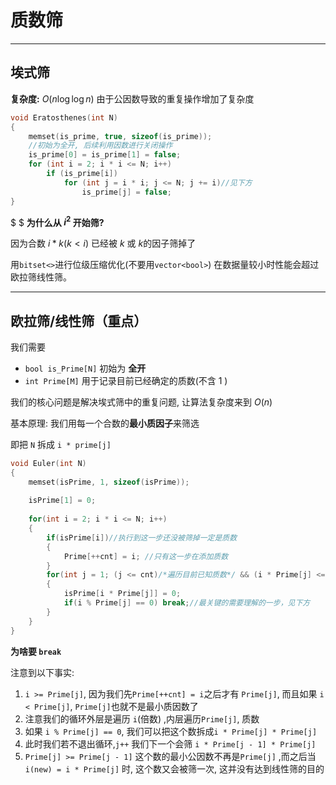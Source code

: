 # 质数筛

---
## 埃式筛

**复杂度:** $O(n\log\log n)$
由于公因数导致的重复操作增加了复杂度

```cpp
void Eratosthenes(int N)
{
    memset(is_prime, true, sizeof(is_prime));
    //初始为全开, 后续利用因数进行关闭操作
    is_prime[0] = is_prime[1] = false;
    for (int i = 2; i * i <= N; i++)
        if (is_prime[i])
            for (int j = i * i; j <= N; j += i)//见下方
                is_prime[j] = false;
}
```
$
$
**为什么从 $i^2$ 开始筛?**

因为合数 $i * k(k < i)$ 已经被 $k$ 或 $k$的因子筛掉了

用`bitset<>`进行位级压缩优化(不要用`vector<bool>`)
在数据量较小时性能会超过欧拉筛线性筛。

---
## 欧拉筛/线性筛（重点）

我们需要
- `bool is_Prime[N]` 初始为 **全开**
- `int Prime[M]` 用于记录目前已经确定的质数(不含 $1$ )

我们的核心问题是解决埃式筛中的重复问题, 让算法复杂度来到 $O(n)$

基本原理: 我们用每一个合数的**最小质因子**来筛选

即把 `N` 拆成 `i * prime[j]`

```cpp
void Euler(int N)
{
	memset(isPrime, 1, sizeof(isPrime));
	
	isPrime[1] = 0;
	
	for(int i = 2; i * i <= N; i++)
	{
		if(isPrime[i])//执行到这一步还没被筛掉一定是质数
        {
			Prime[++cnt] = i; //只有这一步在添加质数
        }
		for(int j = 1; (j <= cnt)/*遍历目前已知质数*/ && (i * Prime[j] <= N)/*范围内*/; j++) 
		{
			isPrime[i * Prime[j]] = 0;
			if(i % Prime[j] == 0) break;//最关键的需要理解的一步，见下方
		}
	}
}
```

**为啥要 `break`**

注意到以下事实:
1. `i >= Prime[j]`, 因为我们先`Prime[++cnt] = i`之后才有 `Prime[j]`, 而且如果 `i < Prime[j]`, `Prime[j]`也就不是最小质因数了
2. 注意我们的循环外层是遍历 `i`(倍数) ,内层遍历`Prime[j]`, 质数
3. 如果 `i % Prime[j] == 0`, 我们可以把这个数拆成`i * Prime[j] * Prime[j]`
4. 此时我们若不退出循环,`j++` 我们下一个会筛 `i * Prime[j - 1] * Prime[j]`
5. `Prime[j] >= Prime[j - 1]` 这个数的最小公因数不再是`Prime[j]` ,而之后当 `i(new) = i * Prime[j]` 时, 这个数又会被筛一次, 这并没有达到线性筛的目的



